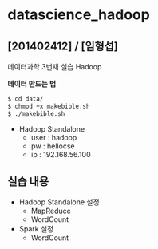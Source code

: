 # datascience_hadoop
## [201402412] / [임형섭]
데이터과학 3번재 실습 Hadoop

**데이터 만드는 법**
```bash
$ cd data/
$ chmod +x makebible.sh
$ ./makebible.sh
```

- Hadoop Standalone
    - user : hadoop
    - pw : hellocse
    - ip : 192.168.56.100

## 실습 내용
- Hadoop Standalone 설정
    - MapReduce
    - WordCount
- Spark 설정
    - WordCount
